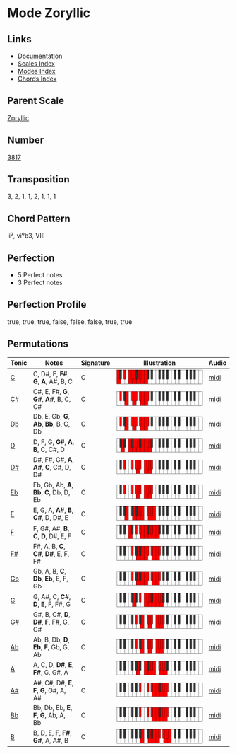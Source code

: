# Mode Zoryllic

## Links

- [Documentation](README.md)
- [Scales Index](Scales.md)
- [Modes Index](Modes.md)
- [Chords Index](Chords.md)

## Parent Scale

[Zoryllic](ScaleZoryllic.md)

## Number

[3817](https://ianring.com/musictheory/scales/3817)

## Transposition

3, 2, 1, 1, 2, 1, 1, 1

## Chord Pattern

ii⁰, vi⁰b3, VIII

## Perfection

- 5 Perfect notes
- 3 Perfect notes

## Perfection Profile

true, true, true, false, false, false, true, true

## Permutations

| Tonic | Notes | Signature | Illustration | Audio |
|-------|-------|-----------|--------------|-------|
| [C](ModeCNaturalZoryllic.md) | C, D#, F, **F#**, **G**, **A**, A#, B, C | C | ![CNaturalZoryllic](ModeCNaturalZoryllic.png) | [midi](https://github.com/edipermadi/music/blob/main/docs/ModeCNaturalZoryllic.mid?raw=true) |
| [C#](ModeCSharpZoryllic.md) | C#, E, F#, **G**, **G#**, **A#**, B, C, C# | C | ![CSharpZoryllic](ModeCSharpZoryllic.png) | [midi](https://github.com/edipermadi/music/blob/main/docs/ModeCSharpZoryllic.mid?raw=true) |
| [Db](ModeDFlatZoryllic.md) | Db, E, Gb, **G**, **Ab**, **Bb**, B, C, Db | C | ![DFlatZoryllic](ModeDFlatZoryllic.png) | [midi](https://github.com/edipermadi/music/blob/main/docs/ModeDFlatZoryllic.mid?raw=true) |
| [D](ModeDNaturalZoryllic.md) | D, F, G, **G#**, **A**, **B**, C, C#, D | C | ![DNaturalZoryllic](ModeDNaturalZoryllic.png) | [midi](https://github.com/edipermadi/music/blob/main/docs/ModeDNaturalZoryllic.mid?raw=true) |
| [D#](ModeDSharpZoryllic.md) | D#, F#, G#, **A**, **A#**, **C**, C#, D, D# | C | ![DSharpZoryllic](ModeDSharpZoryllic.png) | [midi](https://github.com/edipermadi/music/blob/main/docs/ModeDSharpZoryllic.mid?raw=true) |
| [Eb](ModeEFlatZoryllic.md) | Eb, Gb, Ab, **A**, **Bb**, **C**, Db, D, Eb | C | ![EFlatZoryllic](ModeEFlatZoryllic.png) | [midi](https://github.com/edipermadi/music/blob/main/docs/ModeEFlatZoryllic.mid?raw=true) |
| [E](ModeENaturalZoryllic.md) | E, G, A, **A#**, **B**, **C#**, D, D#, E | C | ![ENaturalZoryllic](ModeENaturalZoryllic.png) | [midi](https://github.com/edipermadi/music/blob/main/docs/ModeENaturalZoryllic.mid?raw=true) |
| [F](ModeFNaturalZoryllic.md) | F, G#, A#, **B**, **C**, **D**, D#, E, F | C | ![FNaturalZoryllic](ModeFNaturalZoryllic.png) | [midi](https://github.com/edipermadi/music/blob/main/docs/ModeFNaturalZoryllic.mid?raw=true) |
| [F#](ModeFSharpZoryllic.md) | F#, A, B, **C**, **C#**, **D#**, E, F, F# | C | ![FSharpZoryllic](ModeFSharpZoryllic.png) | [midi](https://github.com/edipermadi/music/blob/main/docs/ModeFSharpZoryllic.mid?raw=true) |
| [Gb](ModeGFlatZoryllic.md) | Gb, A, B, **C**, **Db**, **Eb**, E, F, Gb | C | ![GFlatZoryllic](ModeGFlatZoryllic.png) | [midi](https://github.com/edipermadi/music/blob/main/docs/ModeGFlatZoryllic.mid?raw=true) |
| [G](ModeGNaturalZoryllic.md) | G, A#, C, **C#**, **D**, **E**, F, F#, G | C | ![GNaturalZoryllic](ModeGNaturalZoryllic.png) | [midi](https://github.com/edipermadi/music/blob/main/docs/ModeGNaturalZoryllic.mid?raw=true) |
| [G#](ModeGSharpZoryllic.md) | G#, B, C#, **D**, **D#**, **F**, F#, G, G# | C | ![GSharpZoryllic](ModeGSharpZoryllic.png) | [midi](https://github.com/edipermadi/music/blob/main/docs/ModeGSharpZoryllic.mid?raw=true) |
| [Ab](ModeAFlatZoryllic.md) | Ab, B, Db, **D**, **Eb**, **F**, Gb, G, Ab | C | ![AFlatZoryllic](ModeAFlatZoryllic.png) | [midi](https://github.com/edipermadi/music/blob/main/docs/ModeAFlatZoryllic.mid?raw=true) |
| [A](ModeANaturalZoryllic.md) | A, C, D, **D#**, **E**, **F#**, G, G#, A | C | ![ANaturalZoryllic](ModeANaturalZoryllic.png) | [midi](https://github.com/edipermadi/music/blob/main/docs/ModeANaturalZoryllic.mid?raw=true) |
| [A#](ModeASharpZoryllic.md) | A#, C#, D#, **E**, **F**, **G**, G#, A, A# | C | ![ASharpZoryllic](ModeASharpZoryllic.png) | [midi](https://github.com/edipermadi/music/blob/main/docs/ModeASharpZoryllic.mid?raw=true) |
| [Bb](ModeBFlatZoryllic.md) | Bb, Db, Eb, **E**, **F**, **G**, Ab, A, Bb | C | ![BFlatZoryllic](ModeBFlatZoryllic.png) | [midi](https://github.com/edipermadi/music/blob/main/docs/ModeBFlatZoryllic.mid?raw=true) |
| [B](ModeBNaturalZoryllic.md) | B, D, E, **F**, **F#**, **G#**, A, A#, B | C | ![BNaturalZoryllic](ModeBNaturalZoryllic.png) | [midi](https://github.com/edipermadi/music/blob/main/docs/ModeBNaturalZoryllic.mid?raw=true) |

